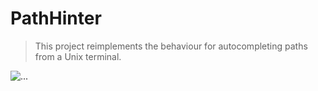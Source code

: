 # PathHinter

> This project reimplements the behaviour for autocompleting paths from 
a Unix terminal.

![...]()

